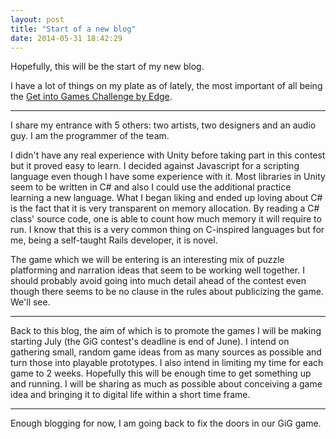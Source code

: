 ```yaml
---
layout: post
title: "Start of a new blog"
date: 2014-05-31 18:42:29
---
```


Hopefully, this will be the start of my new blog.

I have a lot of things on my plate as of lately, the most important of all being the [Get into Games
Challenge by Edge][gig].

---

I share my entrance with 5 others: two artists, two designers and an audio guy. I am the programmer
of the team.

I didn't have any real experience with Unity before taking part in this contest but it proved easy to learn.
I decided against Javascript for a scripting language even though I have some experience with it.
Most libraries in Unity seem to be written in C# and also I could use the additional practice learning
a new language. What I began liking and ended up loving about C# is the fact that it is very transparent
on memory allocation. By reading a C# class' source code, one is able to count how much memory it
will require to run. I know that this is a very common thing on C-inspired languages but for me,
being a self-taught Rails developer, it is novel.

The game which we will be entering is an interesting mix of puzzle platforming and narration ideas
that seem to be working well together. I should probably avoid going into much detail ahead of the
contest even though there seems to be no clause in the rules about publicizing the game. We'll see.

---

Back to this blog, the aim of which is to promote the games I will be making starting July (the GiG
contest's deadline is end of June). I intend on gathering small, random game ideas from as many sources
as possible and turn those into playable prototypes. I also intend in limiting my time for each game
to 2 weeks. Hopefully this will be enough time to get something up and running. I will be sharing as
much as possible about conceiving a game idea and bringing it to digital life within a short time frame.

---

Enough blogging for now, I am going back to fix the doors in our GiG game.

[gig]: http://www.edge-online.com/news/get-into-games-challenge-2014-win-a-5000-unity-licence-and-a-trip-to-seattle/
